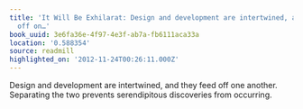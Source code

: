 ```yaml
---
title: 'It Will Be Exhilarat: Design and development are intertwined, and they feed
  off on…'
book_uuid: 3e6fa36e-4f97-4e3f-ab7a-fb6111aca33a
location: '0.588354'
source: readmill
highlighted_on: '2012-11-24T00:26:11.000Z'
---
```


Design and development are intertwined, and they feed off one another. Separating the two prevents serendipitous discoveries from occurring.